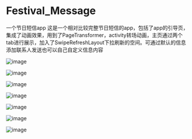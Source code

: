 # Festival_Message
一个节日短信app
这是一个相对比较完整节日短信的app，包括了app的引导页，集成了动画效果，用到了PageTransformer，activity转场动画，主页通过两个
tab进行展示，加入了SwipeRefreshLayout下拉刷新的空间。可通过默认的信息添加联系人发送也可以自己自定义信息内容


 ![image](https://github.com/lynhao/Festival_Message/blob/master/festival_sms/src/main/res/drawable-v21/屏幕快照%202016-07-19%2015.00.32.png) 

![image](https://github.com/lynhao/Festival_Message/blob/master/festival_sms/src/main/res/drawable-v21/屏幕快照%202016-07-19%2015.00.38.png) 

![image](https://github.com/lynhao/Festival_Message/blob/master/festival_sms/src/main/res/drawable-v21/屏幕快照%202016-07-19%2015.00.48.png) 

![image](https://github.com/lynhao/Festival_Message/blob/master/festival_sms/src/main/res/drawable-v21/屏幕快照%202016-07-19%2015.00.54.png) 

![image](https://github.com/lynhao/Festival_Message/blob/master/festival_sms/src/main/res/drawable-v21/屏幕快照%202016-07-19%2015.01.31.png) 

![image](https://github.com/lynhao/Festival_Message/blob/master/festival_sms/src/main/res/drawable-v21/屏幕快照%202016-07-19%2015.01.16.png) 

![image](https://github.com/lynhao/Festival_Message/blob/master/festival_sms/src/main/res/drawable-v21/屏幕快照%202016-07-19%2015.01.38.png) 
